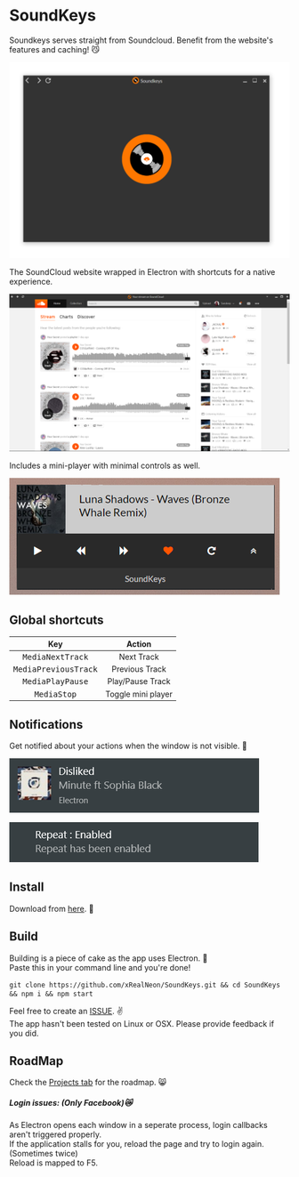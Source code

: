 # SoundKeys

Soundkeys serves straight from Soundcloud. Benefit from the website's features and caching! 😼

<img src='./ReadmeImages/Home.PNG'/>

The SoundCloud website wrapped in Electron with shortcuts for a native experience.

<img src='./ReadmeImages/Soundkeys.PNG'/>

Includes a mini-player with minimal controls as well.

<img src='./ReadmeImages/miniPlayer.PNG'/>

## Global shortcuts

| Key                            | Action            |
|:------------------------------:|:-----------------:|
| <kbd>MediaNextTrack</kbd>      | Next Track        |
| <kbd>MediaPreviousTrack</kbd>  | Previous Track    |
| <kbd>MediaPlayPause</kbd>      | Play/Pause Track  |
| <kbd>MediaStop</kbd>           | Toggle mini player|

## Notifications 

Get notified about your actions when the window is not visible. 💯  

![Alt text](/ReadmeImages/likeClicked.PNG)

![Alt text](/ReadmeImages/repeatClicked.PNG)


## Install

Download from [here](https://github.com/xRealNeon/SoundKeys/releases). 💎 


## Build  

Building is a piece of cake as the app uses Electron. 🍰  
Paste this in your command line and you're done!  

```
git clone https://github.com/xRealNeon/SoundKeys.git && cd SoundKeys && npm i && npm start
```

Feel free to create an [ISSUE](https://github.com/xRealNeon/SoundKeys/issues). ✌️  
The app hasn't been tested on Linux or OSX. Please provide feedback if you did.

## RoadMap

Check the [Projects tab](https://github.com/xRealNeon/SoundKeys/projects) for the roadmap. 😸

##### Login issues: (Only Facebook)😿

As Electron opens each window in a seperate process, login callbacks aren't triggered properly.  
If the application stalls for you, reload the page and try to login again. (Sometimes twice)  
Reload is mapped to F5.
